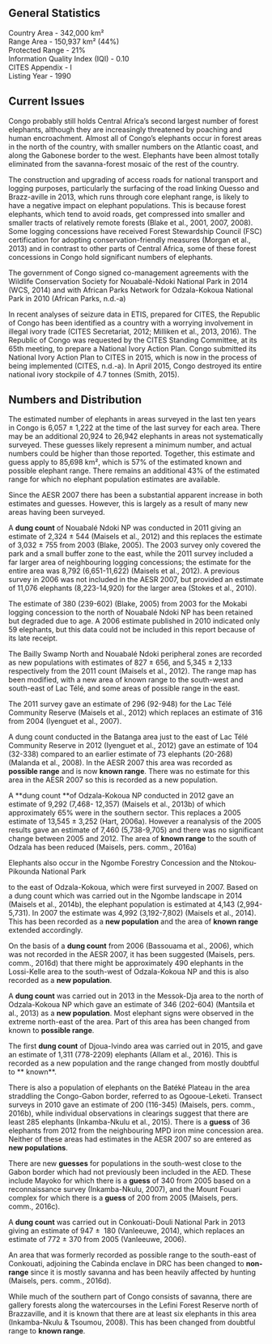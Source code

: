 ## General Statistics

Country Area - 342,000 km²<br />
Range Area - 150,937 km² (44%)<br />
Protected Range - 21%<br />
Information Quality Index (IQI) - 0.10<br />
CITES Appendix - I<br />
Listing Year - 1990

## Current Issues

Congo probably still holds Central Africa’s second largest number of forest elephants, although they are increasingly threatened by poaching and human encroachment. Almost all of Congo’s elephants occur in forest areas in the north of the country, with smaller numbers on the Atlantic coast, and along the Gabonese border to the west. Elephants have been almost totally eliminated from the savanna-forest mosaic of the rest of the country.

The construction and upgrading of access roads for national transport and logging purposes, particularly the surfacing of the road linking Ouesso and Brazz-aville in 2013, which runs through core elephant range, is likely to have a negative impact on elephant populations. This is because forest elephants, which tend to avoid roads, get compressed into smaller and smaller tracts of relatively remote forests (Blake et al., 2001, 2007, 2008). Some logging concessions have received Forest Stewardship Council (FSC) certification for adopting conservation-friendly measures (Morgan et al., 2013) and in contrast to other parts of Central Africa, some of these forest concessions in Congo hold significant numbers of elephants.

The government of Congo signed co-management agreements with the Wildlife Conservation Society for Nouabalé-Ndoki National Park in 2014 (WCS, 2014) and with African Parks Network for Odzala-Kokoua National Park in 2010 (African Parks, n.d.-a)

In recent analyses of seizure data in ETIS, prepared for CITES, the Republic of Congo has been identified as a country with a worrying involvement in illegal ivory trade (CITES Secretariat, 2012; Milliken et al., 2013, 2016). The Republic of Congo was requested by the CITES Standing Committee, at its 65th meeting, to prepare a National Ivory Action Plan. Congo submitted its National Ivory Action Plan to CITES in 2015, which is now in the process of being implemented (CITES, n.d.-a). In April 2015, Congo destroyed its entire national ivory stockpile of 4.7 tonnes (Smith, 2015).

## Numbers and Distribution

The estimated number of elephants in areas surveyed in the last ten years in Congo is 6,057 ± 1,222 at the time of the last survey for each area. There may be an additional 20,924 to 26,942 elephants in areas not systematically surveyed. These guesses likely represent a minimum number, and actual numbers could be higher than those reported. Together, this estimate and guess apply to 85,698 km², which is 57% of the estimated known and possible elephant range. There remains an additional 43% of the estimated range for which no elephant population estimates are available.

Since the AESR 2007 there has been a substantial apparent increase in both estimates and guesses. However, this is largely as a result of many new areas having been surveyed.

A **dung count** of Nouabalé Ndoki NP was conducted in 2011 giving an estimate of 2,324 ± 544 (Maisels et al., 2012) and this replaces the estimate of 3,032 ± 755 from 2003 (Blake, 2005). The 2003 survey only covered the park and a small buffer zone to the east, while the 2011 survey included a far larger area of neighbouring logging concessions; the estimate for the entire area was 8,792 (6,651-11,622) (Maisels et al., 2012). A previous survey in 2006 was not included in the AESR 2007, but provided an estimate of 11,076 elephants (8,223-14,920) for the larger area (Stokes et al., 2010). 

The estimate of 380 (239-602) (Blake, 2005) from 2003 for the Mokabi logging concession to the north of Nouabalé Ndoki NP has been retained but degraded due to age. A 2006 estimate published in 2010 indicated only 59 elephants, but this data could not be included in this report because of its late receipt.

The Bailly Swamp North and Nouabalé Ndoki peripheral zones are recorded as new populations with estimates of 827 ± 656, and 5,345 ± 2,133 respectively from the 2011 count (Maisels et al., 2012). The range map has been modified, with a new area of known range to the south-west and south-east of Lac Télé, and some areas of possible range in the east.

The 2011 survey gave an estimate of 296 (92-948) for the Lac Télé Community Reserve (Maisels et al., 2012) which replaces an estimate of 316 from 2004 (Iyenguet et al., 2007).

A dung count conducted in the Batanga area just to the east of Lac Télé Community Reserve in 2012 (Iyenguet et al., 2012) gave an estimate of 104 (32-338) compared to an earlier estimate of 73 elephants (20-268) (Malanda et al., 2008). In the AESR 2007 this area was recorded as **possible range** and is now **known range**. There was no estimate for this area in the AESR 2007 so this is recorded as a new population.

A **dung count **of Odzala-Kokoua NP conducted in 2012 gave an estimate of 9,292 (7,468- 12,357) (Maisels et al., 2013b) of which approximately 65% were in the southern sector. This replaces a 2005 estimate of 13,545 ± 3,252 (Hart, 2006a). However a reanalysis of the 2005 results gave an estimate of 7,460 (5,738-9,705) and there was no significant change between 2005 and 2012. The area of **known range** to the south of Odzala has been reduced (Maisels, pers. comm., 2016a)

Elephants also occur in the Ngombe Forestry Concession and the Ntokou-Pikounda National Park  

to the east of Odzala-Kokoua, which were first surveyed in 2007. Based on a dung count which was carried out in the Ngombe landscape in 2014 (Maisels et al., 2014b), the elephant population is estimated at 4,143 (2,994-5,731). In 2007 the estimate was 4,992 (3,192-7,802) (Maisels et al., 2014). This has been recorded as a **new population** and the area of **known range** extended accordingly.

On the basis of a **dung count** from 2006 (Bassouama et al., 2006), which was not recorded in the AESR 2007, it has been suggested (Maisels, pers. comm., 2016d) that there might be approximately 490 elephants in the Lossi-Kelle area to the south-west of Odzala-Kokoua NP and this is also recorded as a **new population**.

A **dung count** was carried out in 2013 in the Messok-Dja area to the north of Odzala-Kokoua NP which gave an estimate of 346 (202-604) (Mantsila et al., 2013) as a **new population**. Most elephant signs were observed in the extreme north-east of the area. Part of this area has been changed from known to **possible range**.

The first **dung count** of Djoua-Ivindo area was carried out in 2015, and gave an estimate of 1,311 (778-2209) elephants (Allam et al., 2016). This is recorded as a new population and the range changed from mostly doubtful to ** known**.

There is also a population of elephants on the Batéké Plateau in the area straddling the Congo-Gabon border, referred to as Ogooue-Leketi. Transect surveys in 2010 gave an estimate of 200 (116-345) (Maisels, pers. comm., 2016b), while individual observations in clearings suggest that there are least 285 elephants (Inkamba-Nkulu et al., 2015). There is a **guess** of 36 elephants from 2012 from the neighbouring MPD iron mine concession area. Neither of these areas had estimates in the AESR 2007 so are entered as **new populations**.

There are new **guesses** for populations in the south-west close to the Gabon border which had not previously been included in the AED. These include Mayoko for which there is a **guess** of 340 from 2005 based on a reconnaissance survey (Inkamba-Nkulu, 2007), and the Mount Fouari complex for which there is a **guess** of 200 from 2005 (Maisels, pers. comm., 2016c).

A **dung count** was carried out in Conkouati-Douli National Park in 2013 giving an estimate of 947 ±  180 (Vanleeuwe, 2014), which replaces an estimate of 772 ± 370 from 2005 (Vanleeuwe, 2006).

An area that was formerly recorded as possible range to the south-east of Conkouati, adjoining the Cabinda enclave in DRC has been changed to **non-range** since it is mostly savanna and has been heavily affected by hunting (Maisels, pers. comm., 2016d).

While much of the southern part of Congo consists of savanna, there are gallery forests along the watercourses in the Lefini Forest Reserve north of Brazzaville, and it is known that there are at least six elephants in this area (Inkamba-Nkulu & Tsoumou, 2008). This has been changed from doubtful range to **known range**. 
